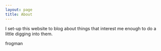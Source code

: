 ```yaml
---
layout: page
title: About
---
```


I set-up this website to blog about things that interest me enough to do a little digging into them.

frogman
